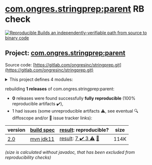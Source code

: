 [com.ongres.stringprep:parent](https://central.sonatype.com/artifact/com.ongres.stringprep/parent/versions) RB check
=======

[![Reproducible Builds](https://reproducible-builds.org/images/logos/rb.svg) an independently-verifiable path from source to binary code](https://reproducible-builds.org/)

## Project: [com.ongres.stringprep:parent](https://central.sonatype.com/artifact/com.ongres.stringprep/parent/versions)

Source code: [https://gitlab.com/ongresinc/stringprep.git](https://gitlab.com/ongresinc/stringprep.git)

<details><summary>This project defines 4 modules:</summary>

* [com.ongres.stringprep:nameprep](https://search.maven.org/artifact/com.ongres.stringprep/nameprep/)
* [com.ongres.stringprep:parent](https://search.maven.org/artifact/com.ongres.stringprep/parent/)
* [com.ongres.stringprep:saslprep](https://search.maven.org/artifact/com.ongres.stringprep/saslprep/)
* [com.ongres.stringprep:stringprep](https://search.maven.org/artifact/com.ongres.stringprep/stringprep/)
</details>

rebuilding **1 releases** of com.ongres.stringprep:parent:
- **0** releases were found successfully **fully reproducible** (100% reproducible artifacts :heavy_check_mark:),
- 1 had issues (some unreproducible artifacts :warning:, see eventual :mag: diffoscope and/or :memo: issue tracker links):

| version | [build spec](/BUILDSPEC.md) | [result](https://reproducible-builds.org/docs/jvm/): reproducible? | size |
| -- | --------- | ------ | -- |
| [2.0](https://search.maven.org/artifact/com.ongres.stringprep/parent/2.0/pom) | [mvn jdk11](stringprep-2.0.buildspec) | [result](parent-2.0.buildinfo): [7 :heavy_check_mark:  3 :warning:](parent-2.0.buildcompare) [:memo:](https://github.com/jvm-repo-rebuild/reproducible-central/blob/master/content/com/ongres/stringprep/parent-2.0.diffoscope) | 114K |

<i>(size is calculated without javadoc, that has been excluded from reproducibility checks)</i>
